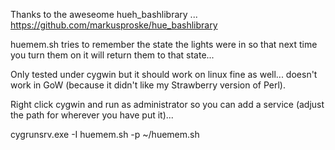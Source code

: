 Thanks to the aweseome hueh_bashlibrary ... https://github.com/markusproske/hue_bashlibrary

huemem.sh tries to remember the state the lights were in so that next time you turn them on it will return them to that state...

Only tested under cygwin but it should work on linux fine as well... doesn't work in GoW (because it didn't like my Strawberry version of Perl).

Right click cygwin and run as administrator so you can add a service (adjust the path for wherever you have put it)...

cygrunsrv.exe -I huemem.sh -p ~/huemem.sh
